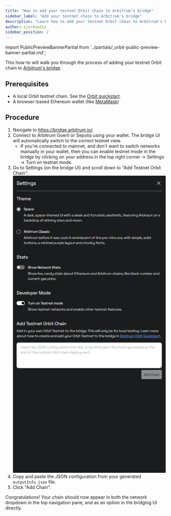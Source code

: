 ```yaml
---
title: "How to add your testnet Orbit chain to Arbitrum's bridge"
sidebar_label: "Add your testnet chain to Arbitrum's bridge"
description: "Learn how to add your testnet Orbit chain to Arbitrum's bridge."
author: ojurkowitz
sidebar_position: 2
---
```


import PublicPreviewBannerPartial from '../partials/_orbit-public-preview-banner-partial.md';

<PublicPreviewBannerPartial />


This how-to will walk you through the process of adding your testnet Orbit chain to [Arbitrum's bridge](https://bridge.arbitrum.io/).

## Prerequisites 

- A local Orbit testnet chain. See the [Orbit quickstart](/launch-orbit-chain/orbit-quickstart).
- A browser-based Ethereum wallet (like [MetaMask](https://chrome.google.com/webstore/detail/metamask/nkbihfbeogaeaoehlefnkodbefgpgknn))


## Procedure

1. Navigate to https://bridge.arbitrum.io/.
2. Connect to Arbitrum Goerli or Sepolia using your wallet. The bridge UI will automatically switch to the correct testnet view.
    - If you're connected to mainnet, and don't want to switch networks manually in your wallet, then you can enable testnet mode in the bridge by clicking on your address in the top right corner -> Settings -> Turn on testnet mode.
3. Go to Settings (on the bridge UI) and scroll down to "Add Testnet Orbit Chain":
    ![Orbit Bridge](../assets/orbit_bridge.png)
4. Copy and paste the JSON configuration from your generated `outputInfo.json` file.
5. Click "Add Chain".


Congratulations! Your chain should now appear in both the network dropdown in the top navigation pane, and as an option in the bridging UI directly.